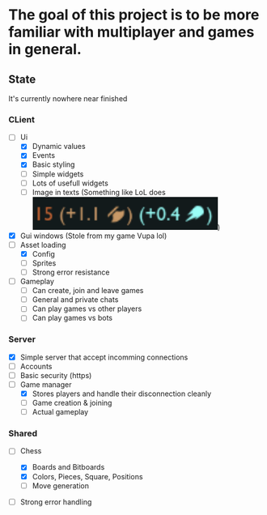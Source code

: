 # The goal of this project is to be more familiar with multiplayer and games in general.

## State
It's currently nowhere near finished

### CLient
- [ ] Ui
    - [x] Dynamic values
    - [x] Events
    - [x] Basic styling
    - [ ] Simple widgets
    - [ ] Lots of usefull widgets
    - [ ] Image in texts (Something like LoL does ![](assets/LoL_img_in_text.png))
- [x] Gui windows (Stole from my game Vupa lol)
- [ ] Asset loading
    - [x] Config
    - [ ] Sprites
    - [ ] Strong error resistance
- [ ] Gameplay
    - [ ] Can create, join and leave games
    - [ ] General and private chats
    - [ ] Can play games vs other players
    - [ ] Can play games vs bots

### Server
- [x] Simple server that accept incomming connections
- [ ] Accounts
- [ ] Basic security (https)
- [ ] Game manager
    - [x] Stores players and handle their disconnection cleanly
    - [ ] Game creation & joining
    - [ ] Actual gameplay 

### Shared
- [ ] Chess
    - [x] Boards and Bitboards
    - [x] Colors, Pieces, Square, Positions
    - [ ] Move generation 
- [ ] Strong error handling




